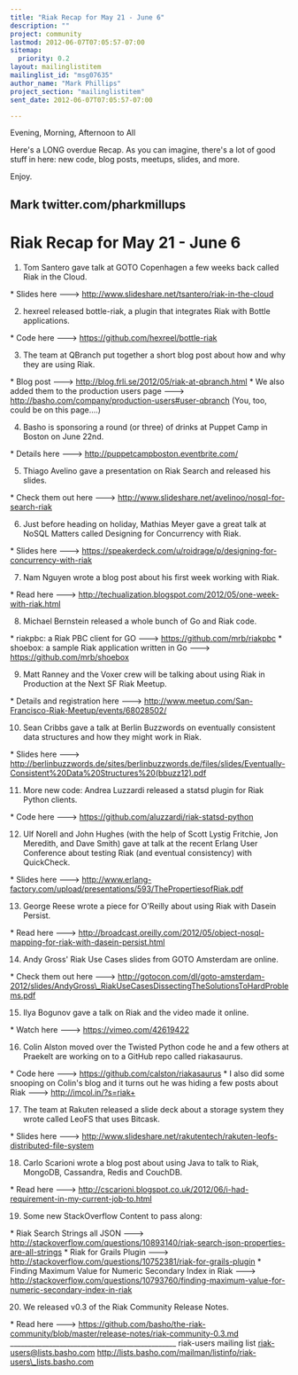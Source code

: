 ```yaml
---
title: "Riak Recap for May 21 - June 6"
description: ""
project: community
lastmod: 2012-06-07T07:05:57-07:00
sitemap:
  priority: 0.2
layout: mailinglistitem
mailinglist_id: "msg07635"
author_name: "Mark Phillips"
project_section: "mailinglistitem"
sent_date: 2012-06-07T07:05:57-07:00

---
```



Evening, Morning, Afternoon to All

Here's a LONG overdue Recap. As you can imagine, there's a lot of good
stuff in here: new code, blog posts, meetups, slides, and more.

Enjoy.

Mark
twitter.com/pharkmillups
-----------------------------------

Riak Recap for May 21 - June 6
=======================

1) Tom Santero gave talk at GOTO Copenhagen a few weeks back called Riak in
the Cloud.

\* Slides here ---> http://www.slideshare.net/tsantero/riak-in-the-cloud

2) hexreel released bottle-riak, a plugin that integrates Riak with Bottle
applications.

\* Code here ---> https://github.com/hexreel/bottle-riak

3) The team at QBranch put together a short blog post about how and why
they are using Riak.

\* Blog post ---> http://blog.frli.se/2012/05/riak-at-qbranch.html
\* We also added them to the production users page --->
http://basho.com/company/production-users#user-qbranch (You, too, could be
on this page....)

4) Basho is sponsoring a round (or three) of drinks at Puppet Camp in
Boston on June 22nd.

\* Details here ---> http://puppetcampboston.eventbrite.com/

5) Thiago Avelino gave a presentation on Riak Search and released his
slides.

\* Check them out here --->
http://www.slideshare.net/avelinoo/nosql-for-search-riak

6) Just before heading on holiday, Mathias Meyer gave a great talk at NoSQL
Matters called Designing for Concurrency with Riak.

\* Slides here --->
https://speakerdeck.com/u/roidrage/p/designing-for-concurrency-with-riak

7) Nam Nguyen wrote a blog post about his first week working with Riak.

\* Read here --->
http://techualization.blogspot.com/2012/05/one-week-with-riak.html

8) Michael Bernstein released a whole bunch of Go and Riak code.

\* riakpbc: a Riak PBC client for GO ---> https://github.com/mrb/riakpbc
\* shoebox: a sample Riak application written in Go --->
https://github.com/mrb/shoebox

9) Matt Ranney and the Voxer crew will be talking about using Riak in
Production at the Next SF Riak Meetup.

\* Details and registration here --->
http://www.meetup.com/San-Francisco-Riak-Meetup/events/68028502/

10) Sean Cribbs gave a talk at Berlin Buzzwords on eventually consistent
data structures and how they might work in Riak.

\* Slides here --->
http://berlinbuzzwords.de/sites/berlinbuzzwords.de/files/slides/Eventually-Consistent%20Data%20Structures%20(bbuzz12).pdf

11) More new code: Andrea Luzzardi released a statsd plugin for Riak Python
clients.

\* Code here ---> https://github.com/aluzzardi/riak-statsd-python

12) Ulf Norell and John Hughes (with the help of Scott Lystig Fritchie, Jon
Meredith, and Dave Smith) gave at talk at the recent Erlang User Conference
about testing Riak (and eventual consistency) with QuickCheck.

\* Slides here --->
http://www.erlang-factory.com/upload/presentations/593/ThePropertiesofRiak.pdf

13) George Reese wrote a piece for O'Reilly about using Riak with Dasein
Persist.

\* Read here --->
http://broadcast.oreilly.com/2012/05/object-nosql-mapping-for-riak-with-dasein-persist.html

14) Andy Gross' Riak Use Cases slides from GOTO Amsterdam are online.

\* Check them out here --->
http://gotocon.com/dl/goto-amsterdam-2012/slides/AndyGross\_RiakUseCasesDissectingTheSolutionsToHardProblems.pdf

15) Ilya Bogunov gave a talk on Riak and the video made it online.

\* Watch here ---> https://vimeo.com/42619422

16) Colin Alston moved over the Twisted Python code he and a few others at
Praekelt are working on to a GitHub repo called riakasaurus.

\* Code here ---> https://github.com/calston/riakasaurus
\* I also did some snooping on Colin's blog and it turns out he was hiding a
few posts about Riak ---> http://imcol.in/?s=riak+

17) The team at Rakuten released a slide deck about a storage system they
wrote called LeoFS that uses Bitcask.

\* Slides here --->
http://www.slideshare.net/rakutentech/rakuten-leofs-distributed-file-system

18) Carlo Scarioni wrote a blog post about using Java to talk to Riak,
MongoDB, Cassandra, Redis and CouchDB.

\* Read here --->
http://cscarioni.blogspot.co.uk/2012/06/i-had-requirement-in-my-current-job-to.html

19) Some new StackOverflow Content to pass along:

\* Riak Search Strings all JSON --->
http://stackoverflow.com/questions/10893140/riak-search-json-properties-are-all-strings
\* Riak for Grails Plugin --->
http://stackoverflow.com/questions/10752381/riak-for-grails-plugin
\* Finding Maximum Value for Numeric Secondary Index in Riak --->
http://stackoverflow.com/questions/10793760/finding-maximum-value-for-numeric-secondary-index-in-riak

20) We released v0.3 of the Riak Community Release Notes.

\* Read here --->
https://github.com/basho/the-riak-community/blob/master/release-notes/riak-community-0.3.md
\_\_\_\_\_\_\_\_\_\_\_\_\_\_\_\_\_\_\_\_\_\_\_\_\_\_\_\_\_\_\_\_\_\_\_\_\_\_\_\_\_\_\_\_\_\_\_
riak-users mailing list
riak-users@lists.basho.com
http://lists.basho.com/mailman/listinfo/riak-users\_lists.basho.com

